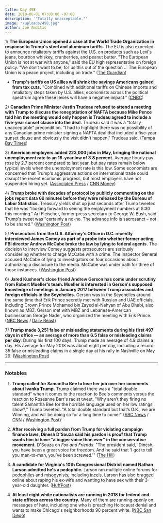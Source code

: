 ```yaml
---
title: Day 498
date: 2018-06-01 07:00:00 -07:00
description: '"Totally unacceptable."'
image: "/uploads/498.jpg"
author: Joe Amditis
---
```


1/ **The European Union opened a case at the World Trade Organization in response to Trump's steel and aluminum tariffs.** The EU is also expected to announce retaliatory tariffs against the U.S. on products such as Levi's jeans, bourbon whiskey, cranberries, and peanut butter. "The European Union is not at war with anyone," said the EU high representative on foreign policy. "We don’t want to be; for us this out of the question … The European Union is a peace project, including on trade." ([The Guardian](https://www.theguardian.com/business/2018/jun/01/eu-starts-retaliation-against-donald-trumps-steel-and-aluminium-tariffs))

* **Trump's tariffs on US allies will shrink the savings Americans gained from tax cuts.** "Combined with additional tariffs on Chinese imports and retaliatory steps taken by U.S. allies, economists across the political spectrum agree these levies will have a negative impact." ([CNBC](https://www.cnbc.com/2018/06/01/trump-tariffs-will-shrink-savings-americans-gained-from-tax-cuts.html))

2/ **Canadian Prime Minister Justin Trudeau refused to attend a meeting with Trump to discuss the renegotiation of NAFTA because Mike Pence told him the meeting would only happen is Trudeau agreed to include a five-year sunset clause into the deal.** Trudeau said it was a "totally unacceptable" precondition. "I had to highlight there was no possibility of any Canadian prime minister signing a NAFTA deal that included a five-year sunset clause and obviously the visit didn't happen," Trudeau said. ([Tampa Bay Times](http://www.tampabay.com/trudeau-declines-to-meet-trump-because-of-us-precondition-ap_world75093ce4b0544576ad7fd9a7e9d76392))

3/ **American employers added 223,000 jobs in May, bringing the national unemployment rate to an 18-year low of 3.8 percent.** Average hourly pay rose by 2.7 percent compared to last year, but pay rates remain below typical levels when the unemployment rate is this low. Some economists are concerned that Trump's aggressive actions on international trade could disrupt the recent economic progress, but most employers have not suspended hiring yet. ([Associated Press](https://www.apnews.com/5a81694716a2444dbeba6414e72e6a2d/US-gains-223K-jobs;-unemployment-at-18-year-low-of-3.8-pct.) / [CNN Money](http://money.cnn.com/2018/06/01/news/economy/may-jobs-report/index.html))

4/ **Trump broke with decades of protocol by publicly commenting on the jobs report data 69 minutes before they were released by the Bureau of Labor Statistics.** Treasury yields shot up just seconds after Trump tweeted that he was "looking forward to seeing the employment numbers at 8:30 this morning." Ari Fleischer, former press secretary to George W. Bush, said Trump's tweet was "certainly a no-no. The advance info is sacrosanct – not to be shared." ([Washington Post](https://www.washingtonpost.com/news/business/wp/2018/06/01/trump-breaks-protocol-sends-markets-a-clear-signal-on-jobs-report-before-numbers-are-released/?utm_term=.0b6b62b8d140))

5/ **Prosecutors from the U.S. Attorney's Office in D.C. recently interviewed James Comey as part of a probe into whether former acting FBI director Andrew McCabe broke the law by lying to federal agents.** The decision to interview Comey suggests prosecutors are seriously considering whether to charge McCabe with a crime. The Inspector General accused McCabe of lying to investigators on four occasions about authorizing a disclosure to the media. McCabe was under oath for three of those instances. ([Washington Post](https://www.washingtonpost.com/world/national-security/prosecutors-interview-comey-in-probe-of-his-former-deputy-andrew-mccabe/2018/05/31/1ede31f6-64e1-11e8-99d2-0d678ec08c2f_story.html?utm_term=.341c9adad570))

6/ **Jared Kushner's close friend Andrew Gerson has come under scrutiny from Robert Mueller's team. Mueller is interested in Gerson's supposed knowledge of meetings in January 2017 between Trump associates and foreign officials in the Seychelles.**  Gerson was in the Seychelles around the same time that Erik Prince secretly met with Russian and UAE officials, including Crown Prince Mohamed bin Zayed al-Nahyan of Abu Dhabi, also known as MBZ. Gerson met with MBZ and Lebanese-American businessman George Nader, who organized the meeting with Erik Prince. ([NBC News](https://www.nbcnews.com/news/all/jared-kushner-close-friend-rick-gerson-now-under-scrutiny-mueller-n876361) / [Daily Beast](https://www.thedailybeast.com/jared-kushners-close-friend-rick-gerson-under-scrutiny-from-mueller-team))

7/ **Trump made 3,251 false or misleading statements during his first 497 days in office — an average of more than 6.5 false or misleading claims per day.** During his first 100 days, Trump made an average of 4.9 claims a day. His average for May 2018 was about eight per day, including a record 35 false or misleading claims in a single day at his rally in Nashville on May 29. ([Washington Post](https://www.washingtonpost.com/news/fact-checker/wp/2018/06/01/president-trump-has-made-3251-false-or-misleading-claims-in-497-days/?utm_term=.0920800f3b5f))

---

### Notables

1. **Trump called for Samantha Bee to lose her job over her comments about Ivanka Trump.** Trump claimed there was a "total double standard" when it comes to the reaction to Bee's comments versus the reaction to Roseanne Barr's racist tweet. "Why aren’t they firing no talent Samantha Bee for the horrible language used on her low ratings show?," Trump tweeted. "A total double standard but that’s O.K., we are Winning, and will be doing so for a long time to come!" ([ABC News](https://abcnews.go.com/Politics/trump-calls-comedian-samantha-bee-lose-job-tweet/story?id=55583009) / [CNN](https://www.cnn.com/2018/06/01/politics/donald-trump-samantha-bee/index.html) / [Washington Post](https://www.washingtonpost.com/news/post-politics/wp/2018/06/01/trump-says-samantha-bee-has-no-talent-asks-why-she-hasnt-been-fired/?utm_term=.9271de283851))

2. **After receiving a full pardon from Trump for violating campaign finance laws, Dinesh D'Souza said his pardon is proof that Trump wants him to have "a bigger voice than ever" in the conservative movement.** D'Souza on *Fox and Friends*: "The president said, 'Dinesh, you have been a great voice for freedom. And he said that 'I got to tell you man-to-man, you’ve been screwed.'" ([The Hill](http://thehill.com/homenews/media/390207-dsouza-after-pardon-trump-wants-me-to-be-a-bigger-voice-than-ever))

3. **A candidate for Virginia's 10th Congressional District named Nathan Larson admitted he's a pedophile.** Larson ran multiple online forums for pedophiles and misogynists, including [incels](https://en.wikipedia.org/wiki/Incel). Larson has also bragged online about raping his ex-wife and wanting to have sex with their 3-year-old daughter. ([HuffPost](https://www.huffingtonpost.com/entry/nathan-larson-congressional-candidate-pedophile_us_5b10916de4b0d5e89e1e4824))

4. **At least eight white nationalists are running in 2018 for federal and state offices across the country.** Many of them are running openly on messages of hate, including one who is preaching Holocaust denial and wants to make Chicago's neighborhoods 90 percent white. ([NBC San Diego](https://www.nbcsandiego.com/news/politics/Hate-on-the-Ballot-At-Least-8-White-Nationalists-in-Races-Across-US-484270591.html))